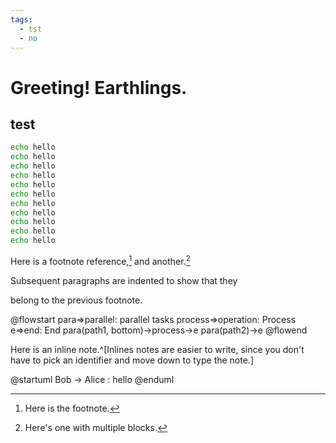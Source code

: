 ```yaml
---
tags:
  - tst
  - no
---
```


# Greeting! Earthlings.

## test

```bash {2}
echo hello
echo hello
echo hello
echo hello
echo hello
echo hello
echo hello
echo hello
echo hello
echo hello
echo hello
```

Here is a footnote reference,[^1] and another.[^longnote]

[^1]: Here is the footnote.
[^longnote]: Here's one with multiple blocks.

  Subsequent paragraphs are indented to show that they

belong to the previous footnote.

@flowstart
para=>parallel: parallel tasks
process=>operation: Process
e=>end: End
para(path1, bottom)->process->e
para(path2)->e
@flowend

Here is an inline note.^[Inlines notes are easier to write, since
you don't have to pick an identifier and move down to type the
note.]

@startuml
Bob -> Alice : hello
@enduml
